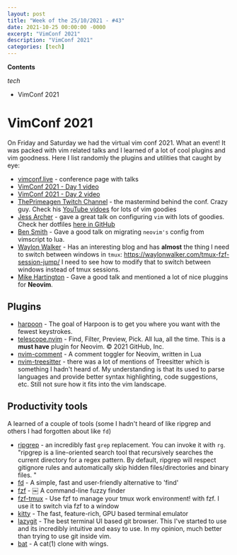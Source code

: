 ```yaml
---
layout: post
title: "Week of the 25/10/2021 - #43"
date: 2021-10-25 00:00:00 -0000
excerpt: "VimConf 2021"
description: "VimConf 2021"
categories: [tech]
---
```



**Contents**

*tech*

- VimConf 2021

# VimConf 2021

On Friday and Saturday we had the virtual vim conf 2021. What an event! It was packed with vim related talks and I learned of a lot of cool plugins and vim goodness. Here I list randomly the plugins and utilities that caught by eye:

- [vimconf.live](https://www.vimconf.live/) - conference page with talks
- [VimConf 2021 - Day 1 video](https://www.twitch.tv/videos/1190279834)
- [VimConf 2021 - Day 2 video](https://www.twitch.tv/videos/1190959702)
- [ThePrimeagen Twitch Channel](https://www.twitch.tv/ThePrimeagen) - the mastermind behind the conf. Crazy guy. Check his [YouTube vidoes](https://www.youtube.com/c/ThePrimeagen) for lots of vim goodies
- [Jess Archer](https://jessarcher.com/) - gave a great talk on configuring `vim` with lots of goodies. Check her dotfiles [here in GitHub](https://github.com/jessarcher/dotfiles)
- [Ben Smith](https://github.com/smithbm2316) - Gave a good talk on migrating `neovim's` config from vimscript to lua.
- [Waylon Walker](https://waylonwalker.com/) - Has an interesting blog and has **almost** the thing I need to switch between windows in `tmux`: https://waylonwalker.com/tmux-fzf-session-jump/ I need to see how to modify that to switch between windows instead of tmux sessions.
- [Mike Hartington](https://github.com/mhartington) - Gave a good talk and mentioned a lot of nice pluggins for **Neovim**.

## Plugins
- [harpoon](https://github.com/ThePrimeagen/harpoon) - The goal of Harpoon is to get you where you want with the fewest keystrokes.
- [telescope.nvim](https://github.com/nvim-telescope/telescope.nvim) - Find, Filter, Preview, Pick. All lua, all the time. This is a **must have** plugin for Neovim.
© 2021 GitHub, Inc.
- [nvim-comment](https://github.com/terrortylor/nvim-comment) - A comment toggler for Neovim, written in Lua
- [nvim-treesitter](https://github.com/nvim-treesitter/nvim-treesitter) - there was a lot of mentions of Treesitter which is something I hadn't heard of. My understanding is that its used to parse languages and provide better syntax highlighting, code suggestions, etc. Still not sure how it fits into the vim landscape.

## Productivity tools

A learned of a couple of tools (some I hadn't heard of like ripgrep and others I had forgotten about like `fd`)

- [ripgrep](https://github.com/BurntSushi/ripgrep) - an incredibly fast `grep` replacement. You can invoke it with `rg`. "ripgrep is a line-oriented search tool that recursively searches the current directory for a regex pattern. By default, ripgrep will respect gitignore rules and automatically skip hidden files/directories and binary files. "
- [fd](https://github.com/sharkdp/fd) - A simple, fast and user-friendly alternative to 'find'
- [fzf](https://github.com/junegunn/fzf) - ￼ A command-line fuzzy finder
- [fzf-tmux](https://github.com/sainnhe/tmux-fzf) - Use fzf to manage your tmux work environment! with fzf. I use it to switch via fzf to a window 
- [kitty](https://sw.kovidgoyal.net/kitty/) - The fast, feature-rich, GPU based terminal emulator
- [lazygit](https://github.com/jesseduffield/lazygit) - The best terminal UI based git browser. This I've started to use and its incredibly intuitive and easy to use. In my opinion, much better than trying to use git inside vim.
- [bat](https://github.com/sharkdp/bat) - A cat(1) clone with wings.
